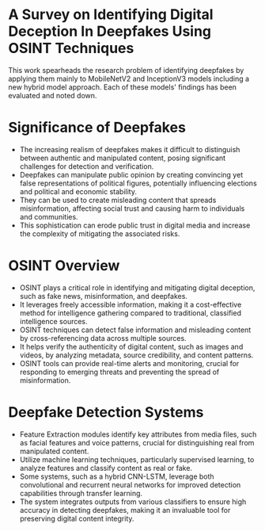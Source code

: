 # A Survey on Identifying Digital Deception In Deepfakes Using OSINT Techniques
This work spearheads the research problem of identifying deepfakes by applying them mainly to MobileNetV2 and InceptionV3 models including a new hybrid model approach. Each of these models' findings has been evaluated and noted down.

# Significance of Deepfakes​
- The increasing realism of deepfakes makes it difficult to distinguish between authentic and manipulated content, posing significant challenges for detection and verification.​
- Deepfakes can manipulate public opinion by creating convincing yet false representations of political figures, potentially influencing elections and political and economic stability.​
- They can be used to create misleading content that spreads misinformation, affecting social trust and causing harm to individuals and communities.​
- This sophistication can erode public trust in digital media and increase the complexity of mitigating the associated risks.​

# OSINT Overview​
- OSINT plays a critical role in identifying and mitigating digital deception, such as fake news, misinformation, and deepfakes.​
- It leverages freely accessible information, making it a cost-effective method for intelligence gathering compared to traditional, classified intelligence sources.​
- OSINT techniques can detect false information and misleading content by cross-referencing data across multiple sources.​
- It helps verify the authenticity of digital content, such as images and videos, by analyzing metadata, source credibility, and content patterns.​
- OSINT tools can provide real-time alerts and monitoring, crucial for responding to emerging threats and preventing the spread of misinformation.​

# Deepfake Detection Systems​
- Feature Extraction modules identify key attributes from media files, such as facial features and voice patterns, crucial for distinguishing real from manipulated content.​
- Utilize machine learning techniques, particularly supervised learning, to analyze features and classify content as real or fake.​
- Some systems, such as a hybrid CNN-LSTM, leverage both convolutional and recurrent neural networks for improved detection capabilities through transfer learning.​
- The system integrates outputs from various classifiers to ensure high accuracy in detecting deepfakes, making it an invaluable tool for preserving digital content integrity.​
  
